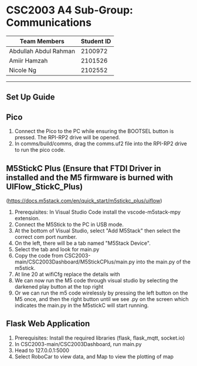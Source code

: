 # CSC2003 A4 Sub-Group: Communications

|  Team Members                 | Student ID |
|---                            |---      |
|  Abdullah Abdul Rahman        | 2100972 |
|  Amiir Hamzah                 | 2101526 |
|  Nicole Ng                    | 2102552 |

---
## Set Up Guide

## Pico 
1. Connect the Pico to the PC while ensuring the BOOTSEL button is pressed. The RPI-RP2 drive will be opened.
2. In comms/build/comms, drag the comms.uf2 file into the RPI-RP2 drive to run the pico code.

## M5StickC Plus (Ensure that FTDI Driver in installed and the M5 firmware is burned with UIFlow_StickC_Plus)
(https://docs.m5stack.com/en/quick_start/m5stickc_plus/uiflow)
1. Prerequisites: In Visual Studio Code install the vscode-m5stack-mpy extension.
2. Connect the M5Stick to the PC in USB mode.
3. At the bottom of Visual Studio, select "Add M5Stack" then select the correct com port number. 
4. On the left, there will be a tab named "M5Stack Device". 
5. Select the tab and look for main.py
6. Copy the code from CSC2003-main/CSC2003Dashboard/M5StickCPlus/main.py into the main.py of the m5stick.
7. At line 20 at wifiCfg replace the details with 
7. We can now run the M5 code through visual studio by selecting the darkened play button at the top right
8. Or we can run the m5 code wirelessly by pressing the left button on the M5 once, and then the right button until we see .py on the screen which indicates the main.py in the M5stickC will start running.


## Flask Web Application
1. Prerequisites: Install the required libraries (flask, flask_mqtt, socket.io)
2. In CSC2003-main/CSC2003Dashboard, run main.py
2. Head to 127.0.0.1:5000
3. Select RoboCar to view data, and Map to view the plotting of map


